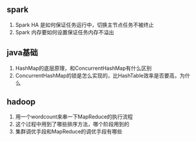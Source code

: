 ## spark

1. Spark HA 是如何保证任务运行中，切换主节点任务不被终止
2. Spark 内存要如何设置保证任务内存不溢出


## java基础

1. HashMap的底层原理，和ConcurrentHashMap有什么区别
2. ConcurrentHashMap的锁是怎么实现的，比HashTable效率是否要高，为什么

## hadoop

1. 用一个wordcount来串一下MapReduce的执行流程
2. 这个过程中用到了哪些排序方法，哪个阶段用到的
3. 集群调优手段和MapReduce的调优手段有哪些

